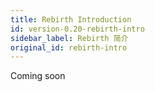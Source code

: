 ```yaml
---
title: Rebirth Introduction
id: version-0.20-rebirth-intro
sidebar_label: Rebirth 简介
original_id: rebirth-intro
---
```

Coming soon